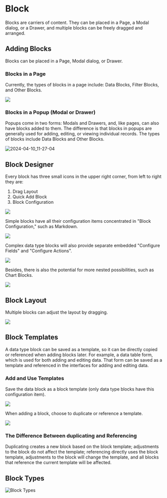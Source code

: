 # Block

Blocks are carriers of content. They can be placed in a Page, a Modal dialog, or a Drawer, and multiple blocks can be freely dragged and arranged.

## Adding Blocks

Blocks can be placed in a Page, Modal dialog, or Drawer.

### Blocks in a Page

Currently, the types of blocks in a page include: Data Blocks, Filter Blocks, and Other Blocks.

![](https://static-docs.nocobase.com/dad0a394d33dd26f31c3202a76bb0153.png)

### Blocks in a Popup (Modal or Drawer)

Popups come in two forms: Modals and Drawers, and, like pages, can also have blocks added to them. The difference is that blocks in popups are generally used for adding, editing, or viewing individual records. The types of blocks include Data Blocks and Other Blocks.

![2024-04-10_11-27-04](https://static-docs.nocobase.com/2024-04-10_11-27-04.png)

## Block Designer

Every block has three small icons in the upper right corner, from left to right they are:

1. Drag Layout
2. Quick Add Block
3. Block Configuration

![](https://static-docs.nocobase.com/b488f3013532a246df59b89c0688a58f.png)

Simple blocks have all their configuration items concentrated in "Block Configuration," such as Markdown.

![](https://static-docs.nocobase.com/f37e277863068b2661f66d4020af806a.png)

Complex data type blocks will also provide separate embedded "Configure Fields" and "Configure Actions".

![](https://static-docs.nocobase.com/71b550da637d23145a5f62d48ee8521b.png)

Besides, there is also the potential for more nested possibilities, such as Chart Blocks.

![](https://static-docs.nocobase.com/07588190b3f41ae3060e71d8b76b4447.png)

## Block Layout

Multiple blocks can adjust the layout by dragging.

![](https://static-docs.nocobase.com/f6692295ac0917f3babce9a60ce80879.gif)

## Block Templates

A data type block can be saved as a template, so it can be directly copied or referenced when adding blocks later. For example, a data table form, which is used for both adding and editing data. That form can be saved as a template and referenced in the interfaces for adding and editing data.

### Add and Use Templates

Save the data block as a block template (only data type blocks have this configuration item).

![](https://static-docs.nocobase.com/b7718cea8784587d53524ade3c5b0a82.png)

When adding a block, choose to duplicate or reference a template.

![](https://static-docs.nocobase.com/135df7344e0f3080199e4bb1071c2fa6.png)

### The Difference Between duplicating and Referencing

Duplicating creates a new block based on the block template; adjustments to the block do not affect the template; referencing directly uses the block template, adjustments to the block will change the template, and all blocks that reference the current template will be affected.

## Block Types

![Block Types](https://static-docs.nocobase.com/f71af45b5cd914ea0558f760ddbbba58.png)